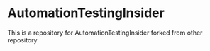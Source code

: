 # AutomationTestingInsider
This is a repository for AutomationTestingInsider forked from other repository
